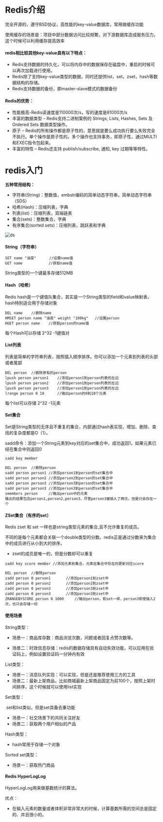 # Redis介绍

完全开源的，遵守BSD协议，高性能的key-value数据库，常用做缓存功能

使用缓存的场景是：项目中部分数据访问比较频繁，对下游数据库造成服务压力，这个时候可以利用缓存提高效率

#### redis相比较其他key-value具有以下特点：

- Redis支持数据的持久化，可以将内存中的数据保存在磁盘中，重启的时候可以再次加载进行使用。
- Redis除了支持key-value类型的数据，同时还提供list，set，zset，hash等数据结构的存储。
- Redis支持数据的备份，即master-slave模式的数据备份

#### Redis的优势：

- 性能极高-Redis读速度是110000次/s，写的速度是81000次/s
- 丰富的数据类型 – Redis支持二进制案例的 Strings, Lists, Hashes, Sets 及 Ordered Sets 数据类型操作。
- 原子 – Redis的所有操作都是原子性的，意思就是要么成功执行要么失败完全不执行。单个操作是原子性的。多个操作也支持事务，即原子性，通过MULTI和EXEC指令包起来。
- 丰富的特性 – Redis还支持 publish/subscribe, 通知, key 过期等等特性。



# redis入门

**五种常用结构：**

- 字符串(String)：整数值，embstr编码的简单动态字符串，简单动态字符串（SDS）
- 哈希(Hash)：压缩列表，字典
- 列表(list)：压缩列表，双端链表
- 集合(sets)：整数集合，字典
- 有序集合(sorted sets)：压缩列表，跳跃表和字典

![ds](https://youcai922.github.io/99.src/img/微信截图_20220406101459.png)

#### String（字符串）

```
SET name "油菜"	   //设置name值
GET name			//获取name值
```

String类型的一个键最多存储512MB

#### Hash（哈希）

Redis hash是一个键值队集合，其实是一个String类型的field和value映射表，hash特别适合用于存储对象

```
DEL name	//删除name
HMSET person name "油菜" weight "100kg"	//设置person
HGET person name	//获取person的name值
```

每个Hash可以存储 2^32 -1键值对

#### List列表

列表是简单的字符串列表，按照插入顺序排序。你可以添加一个元素到列表的头部或者尾部

```
DEL person	//删除原有的person
lpush person person1	//添加person1到person列表的左边
lpush person person2	//添加person1到person列表的左边
lpush person person3	//添加person1到person列表的左边
lrange person 0 10		//输出person的0到10个元素
```

每个list可以存储 2^32 -1元素

#### Set集合

Set是String类型的无序且不重复的集合，内部通过hash表实现，增加、删除、查找的复杂度都是O（1）。

sadd命令：添加一个String元素到key对应的set集合中，成功返回1，如果元素已经在集合中则返回0

```
sadd key member
```

```
DEL person	//删除person
sadd person person1	//添加person1到person的set集合中
sadd person person2	//添加person2到person的set集合中
sadd person person3	//添加person3到person的set集合中
sadd person person3	//添加person3到person的set集合中
smembers person		//输出person中的元素
输出的结果包含person1,person2,person3，尽管person3被插入了两次，但是只会存在一个
```

#### ZSet集合（有序的set）

Redis zset 和 set 一样也是string类型元素的集合,且不允许重复的成员。

不同的是每个元素都会关联一个double类型的分数。redis正是通过分数来为集合中的成员进行从小到大的排序。

- zset的成员是唯一的，但是分数却可以重复

```
zadd key score member //添加元素到集合，元素在集合中存在则更新对应score
```

```
DEL person	//删除person
zadd person 0 person1		//添加person1到zset中
zadd person 0 person2		//添加person2到zset中
zadd person 0 person3		//添加person3到zset中
zadd person 0 person3		//添加person3到zset中
ZRANGEBYSCORE person 0 1000		//输出person，和set一样，person3即使插入2次，也只会存储一份
```

#### 使用场景

String类型：

- 场景一：商品库存数：商品浏览次数，问题或者回复点赞次数等。

- 场景二：时效信息存储：redis的数据存储具有自动失效功能，可以应用在验证码上，例如设置验证码一分钟内有效

List类型：

- 场景一：消息队列实现：可以实现，但是还是推荐使用三方的工具
- 场景二：最新上架商品，比如商城最新上架商品固定为前100个，按照上架时间排序，这个时候就可以使用list实现

Set类型：

​	set和list类似，但是set具备去重功能

- 场景一：社交场景下的共同关注好友
- 场景二：获取两个用户相似的产品

Hash类型：

- hash常用于存储一个对象

Sorted set类型：

- 场景一：获取热门商品

#### Redis HyperLogLog

HyperLogLog用来做基数统计的算法。

优点：

- 在输入元素的数量或者体积非常非常大的时候，计算基数所需的空间总是固定的、并且很小的。













